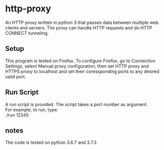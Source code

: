 ﻿# http-proxy
An HTTP proxy written in python 3 that passes data between multiple web clients and servers. The proxy can handle HTTP requests and do HTTP CONNECT tunneling.
## Setup
This program is tested on Firefox. To configure Firefox, go to Connection Settings, select Manual proxy configuration, then set HTTP proxy and HTTPS proxy to localhost and set their coressponding ports to any desired valid port.    
## Run Script
A run script is provided. The script takes a port number as argument.      
For example, to run, type:     
./run 12345     
## notes
The code is tested on python 3.6.7 and 3.7.3
